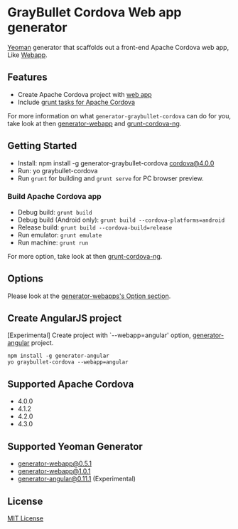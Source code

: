 # GrayBullet Cordova Web app generator
[Yeoman](http://yeoman.io) generator that scaffolds out a front-end Apache Cordova web app, Like [Webapp](https://github.com/yeoman/generator-webapp).


## Features
* Create Apache Cordova project with [web app](https://github.com/yeoman/generator-webapp)
* Include [grunt tasks for Apache Cordova](https://github.com/GrayBullet/grunt-cordova-ng)

For more information on what `generator-graybullet-cordova` can do for you, take look at then [generator-webapp](https://github.com/yeoman/generator-webapp) and [grunt-cordova-ng](https://github.com/GrayBullet/grunt-cordova-ng).


## Getting Started
* Install: npm install -g generator-graybullet-cordova cordova@4.0.0
* Run: yo graybullet-cordova
* Run `grunt` for building and `grunt serve` for PC browser preview.


### Build Apache Cordova app
* Debug build: `grunt build`
* Debug build (Android only): `grunt build --cordova-platforms=android`
* Release build: `grunt build --cordova-build=release`
* Run emulator: `grunt emulate`
* Run machine: `grunt run`

For more option, take look at then [grunt-cordova-ng](https://github.com/GrayBullet/grunt-cordova-ng).


## Options
Please look at the [generator-webapps's Option section](https://github.com/yeoman/generator-webapp#options).


## Create AngularJS project
[Experimental] Create project with `--webapp=angular' option, [generator-angular](https://github.com/yeoman/generator-angular) project.

```
npm install -g generator-angular
yo graybullet-cordova --webapp=angular
```

## Supported Apache Cordova
- 4.0.0
- 4.1.2
- 4.2.0
- 4.3.0

## Supported Yeoman Generator
- generator-webapp@0.5.1
- generator-webapp@1.0.1
- generator-angular@0.11.1 (Experimental)


## License

[MIT License](LICENSE)

